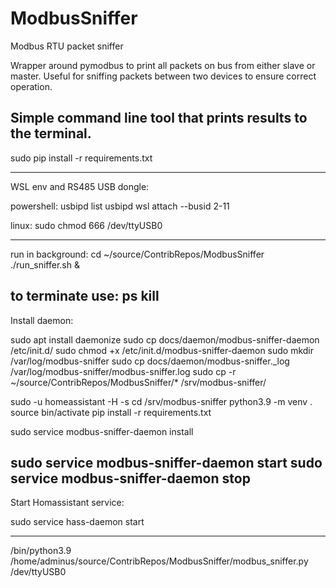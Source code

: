 # ModbusSniffer
Modbus RTU packet sniffer

Wrapper around pymodbus to print all packets on bus from either slave or master.
Useful for sniffing packets between two devices to ensure correct operation.

Simple command line tool that prints results to the terminal.
----------------------------------------------------
sudo pip install -r requirements.txt    

----------------------------------------------------
WSL env and RS485 USB dongle:

powershell:
usbipd list
usbipd wsl attach --busid 2-11

linux:
sudo chmod 666 /dev/ttyUSB0


-----------------------------------------------------
run in background:
cd ~/source/ContribRepos/ModbusSniffer
./run_sniffer.sh &

to terminate use:
ps
kill
-----------------------------------------------------
Install daemon:

sudo apt install daemonize
sudo cp docs/daemon/modbus-sniffer-daemon /etc/init.d/
sudo chmod +x /etc/init.d/modbus-sniffer-daemon
sudo mkdir /var/log/modbus-sniffer
sudo cp docs/daemon/modbus-sniffer._log /var/log/modbus-sniffer/modbus-sniffer.log
sudo cp -r ~/source/ContribRepos/ModbusSniffer/* /srv/modbus-sniffer/

sudo -u homeassistant -H -s
cd /srv/modbus-sniffer
python3.9 -m venv .
source bin/activate
pip install -r requirements.txt

sudo service modbus-sniffer-daemon install

sudo service modbus-sniffer-daemon start
sudo service modbus-sniffer-daemon stop
-----------------------------------------------------

Start Homassistant service:

sudo service hass-daemon start


----------------------------------------------------
/bin/python3.9 /home/adminus/source/ContribRepos/ModbusSniffer/modbus_sniffer.py /dev/ttyUSB0



